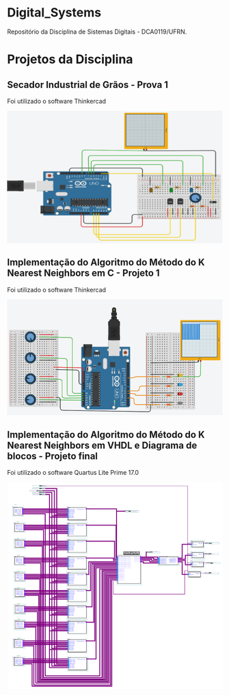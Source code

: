 # Digital_Systems
Repositório da Disciplina de Sistemas Digitais - DCA0119/UFRN.

<h1>Projetos da Disciplina</h1>

<h2>Secador Industrial de Grãos - Prova 1</h2>
<p>Foi utilizado o software Thinkercad</p>
<p style="width=100%"><img src="https://github.com/tiagosouzatfs/Digital_Systems/blob/main/Prova_Unidade_1/secador_de_graos.PNG" alt="secador_industrial_de_graos"></p>

<h2>Implementação do Algoritmo do Método do K Nearest Neighbors em C - Projeto 1</h2>
<p>Foi utilizado o software Thinkercad</p>
<p style="width=100%"><img src="https://github.com/tiagosouzatfs/Digital_Systems/blob/main/Projeto_1_unid/Projeto_1_unidade.PNG" alt="algoritmo_KNN_in_C"></p>

<h2>Implementação do Algoritmo do Método do K Nearest Neighbors em VHDL e Diagrama de blocos - Projeto final</h2>
<p>Foi utilizado o software Quartus Lite Prime 17.0</p>
<p style="width=100%"><img src="https://github.com/tiagosouzatfs/Digital_Systems/blob/main/Projeto_KNN_final/ckt_full.PNG" alt="algoritmo_KNN_in_VHDL_diagrams_block"></p>

